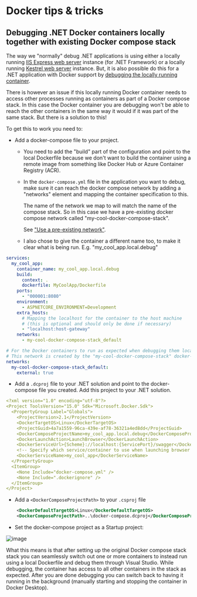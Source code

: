 # Docker tips & tricks

## Debugging .NET Docker containers locally together with existing Docker compose stack
The way we "normally" debug .NET applications is using either a locally running [IIS Express web server](https://learn.microsoft.com/en-us/iis/extensions/introduction-to-iis-express/iis-express-overview) instance (for .NET Framework) or a locally running [Kestrel web server](https://learn.microsoft.com/en-us/aspnet/core/fundamentals/servers/kestrel?view=aspnetcore-8.0) instance. But, it is also possible do this for a .NET application with Docker support by [debugging the locally running container](https://learn.microsoft.com/en-us/visualstudio/containers/edit-and-refresh?view=vs-2022).

There is however an issue if this locally running Docker container needs to access other processes running as containers as part of a Docker compose stack. In this case the Docker container you are debugging won't be able to reach the other containers in the same way it would if it was part of the same stack. But there is a solution to this!

To get this to work you need to:
- Add a docker-compose file to your project.
  - You need to add the "build" part of the configuration and point to the local Dockerfile because we don't want to build the container using a remote image from something like Docker Hub or Azure Container Registry (ACR). 
  - In the `docker-compose.yml` file in the application you want to debug, make sure it can reach the docker compose network by adding a "networks" element and mapping the container specification to this. 

    The name of the network we map to will match the name of the compose stack. So in this case we have a pre-existing docker compose network called "my-cool-docker-compose-stack". 
    
    See ["Use a pre-existing network"](https://docs.docker.com/compose/how-tos/networking/#use-a-pre-existing-network).
  - I also chose to give the container a different name too, to make it clear what is being run. E.g. "my_cool_app.local.debug"

```yml
services:
  my_cool_app:
    container_name: my_cool_app.local.debug
    build:
      context: .
      dockerfile: MyCoolApp/Dockerfile
    ports:
      - "000001:8080"
    environment:
      - ASPNETCORE_ENVIRONMENT=Development
    extra_hosts:
      # Mapping the localhost for the container to the host machine
      # (this is optional and should only be done if necessary)
      - "localhost:host-gateway"
    networks:
      - my-cool-docker-compose-stack_default

# For the Docker containers to run as expected when debugging them locally we need to make sure that the "docker-compose-stack" network is reachable by the containers.
# This network is created by the "my-cool-docker-compose-stack" docker-compose stack (or whatever you choose to call it) and all other containers run on this network.
networks:
  my-cool-docker-compose-stack_default:
    external: true

```
- Add a `.dcproj` file to your .NET solution and point to the docker-compose file you created. Add this project to your .NET solution.

```yml
<?xml version="1.0" encoding="utf-8"?>
<Project ToolsVersion="15.0" Sdk="Microsoft.Docker.Sdk">
  <PropertyGroup Label="Globals">
    <ProjectVersion>2.1</ProjectVersion>
    <DockerTargetOS>Linux</DockerTargetOS>
    <ProjectGuid>4a7a1559-96ca-439e-af78-36321a4ed8dd</ProjectGuid>
    <DockerComposeProjectName>my_cool_app.local.debug</DockerComposeProjectName>
    <DockerLaunchAction>LaunchBrowser</DockerLaunchAction>
    <DockerServiceUrl>{Scheme}://localhost:{ServicePort}/swagger</DockerServiceUrl>
    <!-- Specify which service/container to use when launching browser -->
    <DockerServiceName>my_cool_app</DockerServiceName>
  </PropertyGroup>
  <ItemGroup>
    <None Include="docker-compose.yml" />
    <None Include=".dockerignore" />
  </ItemGroup>
</Project>
```

- Add a `<DockerComposeProjectPath>` to your `.csproj` file

```xml
    <DockerDefaultTargetOS>Linux</DockerDefaultTargetOS>
    <DockerComposeProjectPath>..\docker-compose.dcproj</DockerComposeProjectPath>
```

- Set the docker-compose project as a Startup project:

![image](https://github.com/user-attachments/assets/ac08dd86-d4f3-405d-ab37-a463a4e54ced)

What this means is that after setting up the original Docker compose stack stack you can seamlessly switch out one or more containers to instead run using a local Dockerfile and debug them through Visual Studio. While debugging, the container has access to all other containers in the stack as expected. After you are done debugging you can switch back to having it running in the background (manually starting and stopping the container in Docker Desktop).
